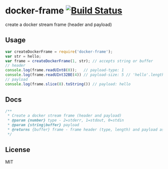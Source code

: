 # docker-frame [![Build Status](https://travis-ci.org/tjmehta/docker-frame.svg?branch=master)](https://travis-ci.org/tjmehta/docker-frame)
create a docker stream frame (header and payload)

## Usage
```js
var createDockerFrame = require('docker-frame');
var str = hello;
var frame = createDockerFrame(1, str); // accepts string or buffer
// header
console.log(frame.readUInt8(0));   // payload-type: 1
console.log(frame.readUInt32BE(4)) // payload-size: 5 // 'hello'.length
// payload
console.log(frame.slice(8).toString()) // payload: hello
```

## Docs
```js
/**
 * Create a docker stream frame (header and payload)
 * @param {number} type - 2=stderr, 1=stdout, 0=stdin
 * @param {string|buffer} payload
 * @returns {buffer} frame - frame header (type, length) and payload as buffer
 */
```

## License
MIT
